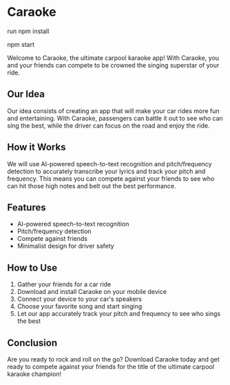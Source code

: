 # Caraoke


run npm install

npm start

Welcome to Caraoke, the ultimate carpool karaoke app! With Caraoke, you and your friends can compete to be crowned the singing superstar of your ride.

## Our Idea

Our idea consists of creating an app that will make your car rides more fun and entertaining. With Caraoke, passengers can battle it out to see who can sing the best, while the driver can focus on the road and enjoy the ride.

## How it Works

We will use AI-powered speech-to-text recognition and pitch/frequency detection to accurately transcribe your lyrics and track your pitch and frequency. This means you can compete against your friends to see who can hit those high notes and belt out the best performance.

## Features

- AI-powered speech-to-text recognition
- Pitch/frequency detection
- Compete against friends
- Minimalist design for driver safety

## How to Use

1. Gather your friends for a car ride
2. Download and install Caraoke on your mobile device
3. Connect your device to your car's speakers
4. Choose your favorite song and start singing
5. Let our app accurately track your pitch and frequency to see who sings the best

## Conclusion

Are you ready to rock and roll on the go? Download Caraoke today and get ready to compete against your friends for the title of the ultimate carpool karaoke champion!

